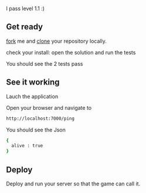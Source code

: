 I pass level 1.1 :)

## Get ready

[fork](https://help.github.com/articles/fork-a-repo) me and [clone](https://help.github.com/articles/fork-a-repo#step-2-clone-your-fork) your repository locally.

check your install: open the solution and run the tests

You should see the 2 tests pass

## See it working

Lauch the application

Open your browser and navigate to

```sh
http://localhost:7000/ping
```

You should see the Json 

```sh
{ 
  alive : true 
}
```

## Deploy

Deploy and run your server so that the game can call it.


